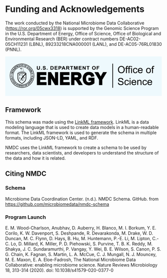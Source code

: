 # Funding and Acknowledgements

The work conducted by the National Microbiome Data Collaborative (https://ror.org/05cwx3318) is supported by the 
Genomic Science Program in the U.S. Department of Energy, Office of Science, Office of Biological and Environmental 
Research (BER) under contract numbers DE-AC02-05CH11231 (LBNL), 89233218CNA000001 (LANL), and DE-AC05-76RL01830 (PNNL).

![DOE_logo.png](images/DOE_logo.png)

## Framework

This schema was made using the [LinkML framework](https://linkml.github.io/linkml). LinkML is a data modeling language 
that is used to create data models in a human-readable format. The LinkML framework is used to generate 
the schema in multiple formats, including JSON-LD, YAML, and RDF.

NMDC uses the LinkML framework to create a schema to be used by researchers, data scientists, and developers to 
understand the structure of the data and how it is related.

## Citing NMDC

### Schema

Microbiome Data Coordination Center. (n.d.). NMDC Schema. GitHub. from https://github.com/microbiomedata/nmdc-schema

### Program Launch
E. M. Wood-Charlson, Anubhav, D. Auberry, H. Blanco, M. I. Borkum, Y. E. Corilo, K. W. Davenport, S. Deshpande, 
R. Devarakonda, M. Drake, W. D. Duncan, M. C. Flynn, D. Hays, B. Hu, M. Huntemann, P.-E. Li, M. Lipton, C.-C. Lo, 
D. Millard, K. Miller, P. D. Piehowski, S. Purvine, T. B. K. Reddy, M. Shakya, J. C. Sundaramurthi, P. Vangay, Y. Wei, 
B. E. Wilson, S. Canon, P. S. G. Chain, K. Fagnan, S. Martin, L. A. McCue, C. J. Mungall, N. J. Mouncey, M. E. Maxon, 
E. A. Eloe-Fadrosh, The National Microbiome Data Collaborative: enabling microbiome science. Nature Reviews 
Microbiology 18, 313-314 (2020). doi: 10.1038/s41579-020-0377-0